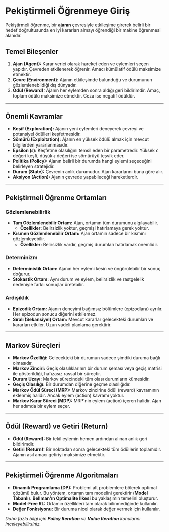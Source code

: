 # Pekiştirmeli Öğrenmeye Giriş

Pekiştirmeli öğrenme, bir **ajanın** çevresiyle etkileşime girerek belirli bir hedef doğrultusunda en iyi kararları almayı öğrendiği bir makine öğrenmesi alanıdır.

## Temel Bileşenler

1.  **Ajan (Agent):** Karar verici olarak hareket eden ve eylemleri seçen yapıdır. Çevreden etkilenerek öğrenir. Amacı kümülatif ödülü maksimize etmektir.
2.  **Çevre (Environment):** Ajanın etkileşimde bulunduğu ve durumunun gözlemlenebildiği dış dünyadır.
3.  **Ödül (Reward):** Ajanın her eylemden sonra aldığı geri bildirimdir. Amaç, toplam ödülü maksimize etmektir. Ceza ise negatif ödüldür.

---

## Önemli Kavramlar

* **Keşif (Exploration):** Ajanın yeni eylemleri deneyerek çevreyi ve potansiyel ödülleri keşfetmesidir.
* **Sömürü (Exploitation):** Ajanın en yüksek ödülü almak için mevcut bilgilerden yararlanmasıdır.
* **Epsilon ($\epsilon$):** Keşfetme olasılığını temsil eden bir parametredir. Yüksek $\epsilon$ değeri keşfi, düşük $\epsilon$ değeri ise sömürüyü teşvik eder.
* **Politika (Policy):** Ajanın belirli bir durumda hangi eylemi seçeceğini belirleyen stratejidir.
* **Durum (State):** Çevrenin anlık durumudur. Ajan kararlarını buna göre alır.
* **Aksiyon (Action):** Ajanın çevrede yapabileceği hareketlerdir.

---

## Pekiştirmeli Öğrenme Ortamları

### Gözlemlenebilirlik

* **Tam Gözlemlenebilir Ortam:** Ajan, ortamın tüm durumunu algılayabilir.
    * **Özellikler:** Belirsizlik yoktur, geçmişi hatırlamaya gerek yoktur.
* **Kısmen Gözlemlenebilir Ortam:** Ajan ortamın sadece bir kısmını gözlemleyebilir.
    * **Özellikler:** Belirsizlik vardır, geçmiş durumları hatırlamak önemlidir.

### Determinizm

* **Deterministik Ortam:** Ajanın her eylemi kesin ve öngörülebilir bir sonuç doğurur.
* **Stokastik Ortam:** Aynı durum ve eylem, belirsizlik ve rastgelelik nedeniyle farklı sonuçlar üretebilir.

### Ardışıklık

* **Epizodik Ortam:** Ajanın deneyimi bağımsız bölümlere (epizodlara) ayrılır. Her epizodun sonucu diğerini etkilemez.
* **Sıralı (Sekansiyel) Ortam:** Mevcut kararlar gelecekteki durumları ve kararları etkiler. Uzun vadeli planlama gerektirir.

---

## Markov Süreçleri

* **Markov Özelliği:** Gelecekteki bir durumun sadece şimdiki duruma bağlı olmasıdır.
* **Markov Zinciri:** Geçiş olasılıklarının bir durum şeması veya geçiş matrisi ile gösterildiği, hafızasız rassal bir süreçtir.
* **Durum Uzayı:** Markov sürecindeki tüm olası durumların kümesidir.
* **Geçiş Olasılığı:** Bir durumdan diğerine geçme olasılığıdır.
* **Markov Ödül Süreci (MRP):** Markov zincirine ödül (reward) kavramının eklenmiş halidir. Ancak eylem (action) kavramı yoktur.
* **Markov Karar Süreci (MDP):** MRP'nin eylem (action) içeren halidir. Ajan her adımda bir eylem seçer.

---

## Ödül (Reward) ve Getiri (Return)

* **Ödül (Reward):** Bir tekil eylemin hemen ardından alınan anlık geri bildirimdir.
* **Getiri (Return):** Bir noktadan sonra gelecekteki tüm ödüllerin toplamıdır. Ajanın asıl amacı getiriyi maksimize etmektir.

---

## Pekiştirmeli Öğrenme Algoritmaları

* **Dinamik Programlama (DP):** Problemi alt problemlere bölerek optimal çözümü bulur. Bu yöntem, ortamın tam modelini gerektirir (**Model Tabanlı**). **Bellman'ın Optimalite İlkesi** bu yaklaşımın temelini oluşturur.
* **Model-Free RL:** Ortamın özellikleri tam olarak bilinmediğinde kullanılır.
* **Değer Fonksiyonu:** Bir duruma nicel olarak değer vermek için kullanılır.

*Daha fazla bilgi için **Policy Iteration** ve **Value Iteration** konularını inceleyebilirsiniz.*